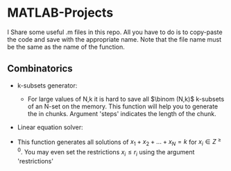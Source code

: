 # MATLAB-Projects

I Share some useful .m files in this repo. All you have to do is to copy-paste the code and save with the appropriate name. Note that the file name must be the same as the name of the function.

## Combinatorics

- k-subsets generator:
  - For large values of N,k it is hard to save all $\binom (N,k)$ k-subsets of an N-set on the memory. This function will help you to generate the in chunks. Argument 'steps' indicates the length of the chunk.
  
 - Linear equation solver:
  - This function generates all solutions of $x_1+x_2+...+x_N=k$ for $x_i \in Z^{\geqslant 0}$. You may even set the restrictions $x_i \leqslant r_i$ using the argument 'restrictions'
